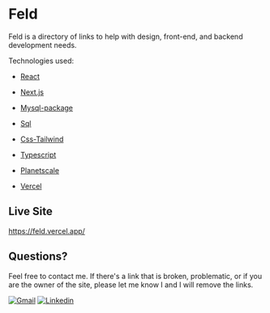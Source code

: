 # Feld
Feld is a directory of links to help with design, front-end, and backend development needs. 

Technologies used:

- [React](https://reactjs.org/docs/getting-started.html)

- [Next.js](https://nextjs.org/docs)

- [Mysql-package](https://www.npmjs.com/package/mysql)

- [Sql](https://www.w3schools.com/sql/)

- [Css-Tailwind](https://tailwindcss.com/)

- [Typescript](https://www.typescriptlang.org/docs/handbook/react.html)

- [Planetscale](https://planetscale.com/)

- [Vercel](https://vercel.com/)

## Live Site
https://feld.vercel.app/

## Questions?
Feel free to contact me. If there's a link that is broken, problematic, or if you are the owner of the site, please let me know I and I will remove the links. 

[![Gmail](https://img.shields.io/badge/Gmail-D14836?style=for-the-badge&logo=gmail&logoColor=white)](daniel.ek.park@gmail.com)
[![Linkedin](https://img.shields.io/badge/Linkedin-Linkedin%20-blue)](https://www.linkedin.com/in/daniel-park-70878119a/)